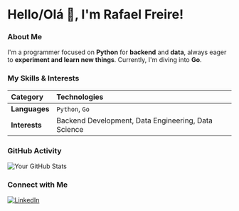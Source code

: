 # Hello/Olá 👋, I'm Rafael Freire!

### About Me

I'm a programmer focused on **Python** for **backend** and **data**, always eager to **experiment and learn new things**. Currently, I'm diving into **Go**.

### My Skills & Interests

| Category    | Technologies                                      |
| :---------- | :------------------------------------------------ |
| **Languages** | `Python`, `Go`                                    |
| **Interests** | Backend Development, Data Engineering, Data Science |

### GitHub Activity

![Your GitHub Stats](https://github-readme-stats.vercel.app/api?username=nemofromdreamland&show_icons=true&theme=radical)

### Connect with Me

[![LinkedIn](https://img.shields.io/badge/LinkedIn-0077B5?style=for-the-badge&logo=linkedin&logoColor=white)](https://www.linkedin.com/in/rafael-freire-7395b314b/)
